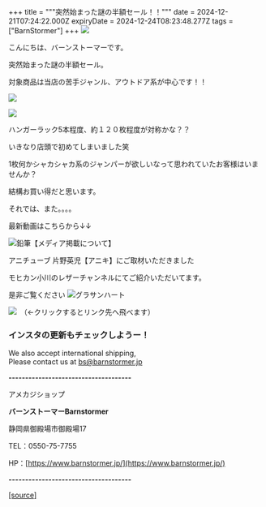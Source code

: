 +++
title = """突然始まった謎の半額セール！！"""
date = 2024-12-21T07:24:22.000Z
expiryDate = 2024-12-24T08:23:48.277Z
tags = ["BarnStormer"]
+++
[![](https://stat.ameba.jp/user_images/20231023/16/barnstormer-go/b2/03/p/o0420015015354743273.png)](https://ameblo.jp/barnstormer-go/entry-12825670498.html)

こんにちは、バーンストーマーです。

突然始まった謎の半額セール。

対象商品は当店の苦手ジャンル、アウトドア系が中心です！！

[![](https://stat.ameba.jp/user_images/20241221/16/barnstormer-go/7d/e2/j/o0466070015523952716.jpg)](https://stat.ameba.jp/user_images/20241221/16/barnstormer-go/7d/e2/j/o0466070015523952716.jpg)

[![](https://stat.ameba.jp/user_images/20241221/16/barnstormer-go/c0/78/j/o0466070015523952718.jpg)](https://stat.ameba.jp/user_images/20241221/16/barnstormer-go/c0/78/j/o0466070015523952718.jpg)

ハンガーラック5本程度、約１２０枚程度が対称かな？？

いきなり店頭で初めてしまいました笑

1枚何かシャカシャカ系のジャンパーが欲しいなって思われていたお客様はいませんか？

結構お買い得だと思います。

それでは、また。。。。

最新動画はこちらから↓↓

![鉛筆](https://stat100.ameba.jp/blog/ucs/img/char/char3/519.png)【メディア掲載について】

アニチューブ 片野英児【アニキ】にご取材いただきました

モヒカン小川のレザーチャンネルにてご紹介いただいてます。

是非ご覧ください ![グラサンハート](https://stat100.ameba.jp/blog/ucs/img/char/char3/148.png)

[![](https://stat.ameba.jp/user_images/20230412/16/barnstormer-go/6a/23/p/o0108010815269242493.png)](https://www.instagram.com/barnstormer_daily/)　（←クリックするとリンク先へ飛べます）

### インスタの更新もチェックしようー！

We also accept international shipping,  
Please contact us at bs@barnstormer.jp

**\-------------------------------------**

アメカジショップ

**バーンストーマーBarnstormer**

静岡県御殿場市御殿場17

TEL：0550-75-7755

HP：[https://www.barnstormer.jp/](https://www.barnstormer.jp/)

**\-------------------------------------**

[[source]](https://ameblo.jp/barnstormer-go/entry-12879473345.html)

